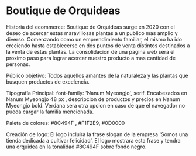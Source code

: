 # Boutique de Orquideas
 
 Historia del ecommerce: Boutique de Orquideas surge en 2020 con el deseo de acercar estas maravillosas plantas a un publico mas amplio y diverso. Comenzando como un emprendimiento familiar, el mismo ha ido creciendo hasta establecerse en dos puntos de venta distintos destinados a la venta de estas plantas. La consolidacion de una pagina web sera el proximo paso para lograr acercar nuestro producto a mas cantidad de personas.

Público objetivo: Todos aquellos amantes de la naturaleza y las plantas que busquen productos de excelencia.

Tipografía Principal: font-family: 'Nanum Myeongjo', serif.  Encabezados en Nanum Myeongjo 48 px , descripcion de productos y precios en Nanum Myeongjo bold. Verdana sera otra opcion en caso de que el navegador no pueda cargar la familia mencionada.

Paleta de colores: #8C494F , #F1F2E9, #0D0000

Creación de logo: El logo incluira la frase slogan de la empresa 'Somos una tienda dedicada a cultivar felicidad'. El logo mostrara esta frase y tendra una orquidea en la tonalidad #8C494F sobre fondo negro. 
